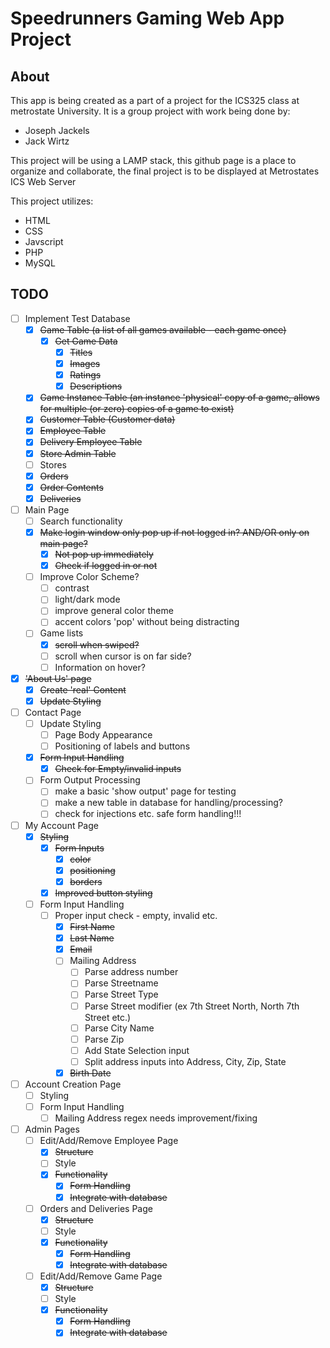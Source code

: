 # Speedrunners Gaming Web App Project

## About

This app is being created as a part of a project for the ICS325 class at metrostate University.
It is a group project with work being done by:
* Joseph Jackels
* Jack Wirtz

This project will be using a LAMP stack, this github page is a place to organize and collaborate, the final project is to be displayed at Metrostates ICS Web Server

This project utilizes:
* HTML
* CSS
* Javscript
* PHP
* MySQL

## TODO

- [ ] Implement Test Database
	- [x] ~~Game Table (a list of all games available - each game once)~~
		- [x] ~~Get Game Data~~
			- [x] ~~Titles~~
			- [x] ~~Images~~
			- [x] ~~Ratings~~
			- [x] ~~Descriptions~~
	- [x] ~~Game Instance Table (an instance 'physical' copy of a game, allows for multiple (or zero) copies of a game to exist)~~
	- [x] ~~Customer Table (Customer data)~~
	- [x] ~~Employee Table~~
	- [x] ~~Delivery Employee Table~~
	- [x] ~~Store Admin Table~~
	- [ ] Stores
	- [x] ~~Orders~~
	- [x] ~~Order Contents~~
	- [x] ~~Deliveries~~

- [ ] Main Page
	- [ ] Search functionality
	- [x] ~~Make login window only pop up if not logged in? AND/OR only on main page?~~
		- [x] ~~Not pop up immediately~~
		- [x] ~~Check if logged in or not~~
	- [ ] Improve Color Scheme?
		- [ ] contrast
		- [ ] light/dark mode
		- [ ] improve general color theme
		- [ ] accent colors 'pop' without being distracting
	- [ ] Game lists
		- [x] ~~scroll when swiped?~~
		- [ ] scroll when cursor is on far side?
		- [ ] Information on hover?

- [x] ~~'About Us' page~~
	- [x] ~~Create 'real' Content~~
	- [x] ~~Update Styling~~

- [ ] Contact Page
	- [ ] Update Styling
		- [ ] Page Body Appearance
		- [ ] Positioning of labels and buttons
	- [x] ~~Form Input Handling~~
		- [x] ~~Check for Empty/invalid inputs~~
	- [ ] Form Output Processing
		- [ ] make a basic 'show output' page for testing
		- [ ] make a new table in database for handling/processing?
		- [ ] check for injections etc. safe form handling!!!

- [ ] My Account Page
	- [x] ~~Styling~~
		- [x] ~~Form Inputs~~
			- [x] ~~color~~
			- [x] ~~positioning~~
			- [x] ~~borders~~
		- [x] ~~Improved button styling~~
	- [ ] Form Input Handling
		- [ ] Proper input check - empty, invalid etc.
			- [x] ~~First Name~~
			- [x] ~~Last Name~~
			- [x] ~~Email~~
			- [ ] Mailing Address
				- [ ] Parse address number
				- [ ] Parse Streetname
				- [ ] Parse Street Type
				- [ ] Parse Street modifier (ex 7th Street North, North 7th Street etc.)
				- [ ] Parse City Name
				- [ ] Parse Zip
				- [ ] Add State Selection input
				- [ ] Split address inputs into Address, City, Zip, State
			- [x] ~~Birth Date~~

- [ ] Account Creation Page
	- [ ] Styling
	- [ ] Form Input Handling
		- [ ] Mailing Address regex needs improvement/fixing

- [ ] Admin Pages
	- [ ] Edit/Add/Remove Employee Page
		- [x] ~~Structure~~
		- [ ] Style
		- [x] ~~Functionality~~
			- [x] ~~Form Handling~~
			- [x] ~~Integrate with database~~
	- [ ] Orders and Deliveries Page
		- [x] ~~Structure~~
		- [ ] Style
		- [x] ~~Functionality~~
			- [x] ~~Form Handling~~
			- [x] ~~Integrate with database~~
	- [ ] Edit/Add/Remove Game Page
		- [x] ~~Structure~~
		- [ ] Style
		- [x] ~~Functionality~~
			- [x] ~~Form Handling~~
			- [x] ~~Integrate with database~~
